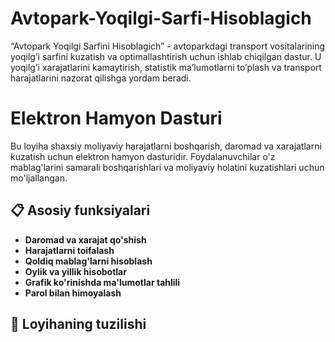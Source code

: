 # Avtopark-Yoqilgi-Sarfi-Hisoblagich
“Avtopark Yoqilgi Sarfini Hisoblagich” - avtoparkdagi transport vositalarining yoqilg’i sarfini kuzatish va optimallashtirish uchun ishlab chiqilgan dastur. U yoqilg’i xarajatlarini kamaytirish, statistik ma’lumotlarni to’plash va transport harajatlarini nazorat qilishga yordam beradi.
# Elektron Hamyon Dasturi  

Bu loyiha shaxsiy moliyaviy harajatlarni boshqarish, daromad va xarajatlarni kuzatish uchun elektron hamyon dasturidir. Foydalanuvchilar o'z mablag'larini samarali boshqarishlari va moliyaviy holatini kuzatishlari uchun mo'ljallangan.  

## 📋 Asosiy funksiyalari  
- **Daromad va xarajat qo'shish**  
- **Harajatlarni toifalash**  
- **Qoldiq mablag'larni hisoblash**  
- **Oylik va yillik hisobotlar**  
- **Grafik ko'rinishda ma'lumotlar tahlili**  
- **Parol bilan himoyalash**  

## 📂 Loyihaning tuzilishi  